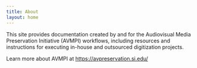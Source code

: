```yaml
---
title: About
layout: home
---
```


This site provides documentation created by and for the Audiovisual Media Preservation Initiative (AVMPI) workflows, including resources and instructions for executing in-house and outsourced digitization projects.

Learn more about AVMPI at https://avpreservation.si.edu/
